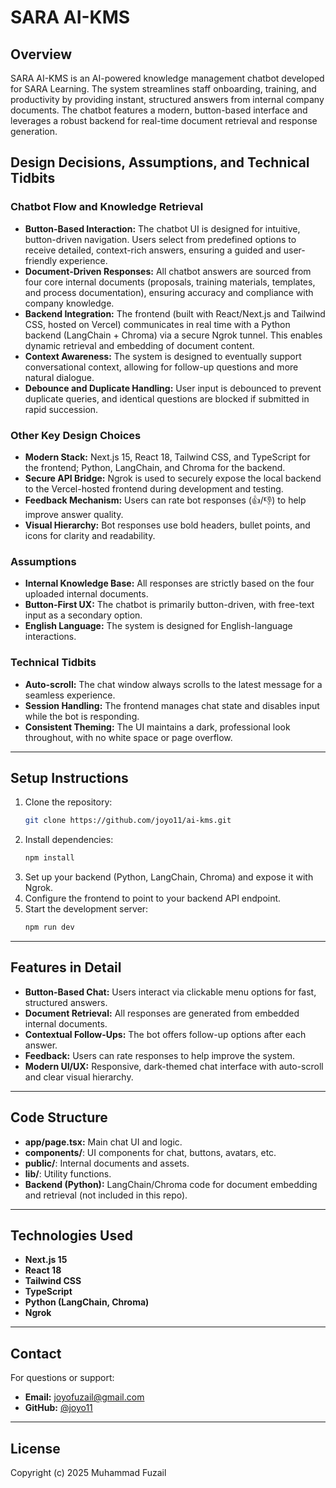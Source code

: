 # SARA AI-KMS

## Overview
SARA AI-KMS is an AI-powered knowledge management chatbot developed for SARA Learning. The system streamlines staff onboarding, training, and productivity by providing instant, structured answers from internal company documents. The chatbot features a modern, button-based interface and leverages a robust backend for real-time document retrieval and response generation.

## Design Decisions, Assumptions, and Technical Tidbits

### Chatbot Flow and Knowledge Retrieval
- **Button-Based Interaction:** The chatbot UI is designed for intuitive, button-driven navigation. Users select from predefined options to receive detailed, context-rich answers, ensuring a guided and user-friendly experience.
- **Document-Driven Responses:** All chatbot answers are sourced from four core internal documents (proposals, training materials, templates, and process documentation), ensuring accuracy and compliance with company knowledge.
- **Backend Integration:** The frontend (built with React/Next.js and Tailwind CSS, hosted on Vercel) communicates in real time with a Python backend (LangChain + Chroma) via a secure Ngrok tunnel. This enables dynamic retrieval and embedding of document content.
- **Context Awareness:** The system is designed to eventually support conversational context, allowing for follow-up questions and more natural dialogue.
- **Debounce and Duplicate Handling:** User input is debounced to prevent duplicate queries, and identical questions are blocked if submitted in rapid succession.

### Other Key Design Choices
- **Modern Stack:** Next.js 15, React 18, Tailwind CSS, and TypeScript for the frontend; Python, LangChain, and Chroma for the backend.
- **Secure API Bridge:** Ngrok is used to securely expose the local backend to the Vercel-hosted frontend during development and testing.
- **Feedback Mechanism:** Users can rate bot responses (👍/👎) to help improve answer quality.
- **Visual Hierarchy:** Bot responses use bold headers, bullet points, and icons for clarity and readability.

### Assumptions
- **Internal Knowledge Base:** All responses are strictly based on the four uploaded internal documents.
- **Button-First UX:** The chatbot is primarily button-driven, with free-text input as a secondary option.
- **English Language:** The system is designed for English-language interactions.

### Technical Tidbits
- **Auto-scroll:** The chat window always scrolls to the latest message for a seamless experience.
- **Session Handling:** The frontend manages chat state and disables input while the bot is responding.
- **Consistent Theming:** The UI maintains a dark, professional look throughout, with no white space or page overflow.

---

## Setup Instructions

1. Clone the repository:
   ```bash
   git clone https://github.com/joyo11/ai-kms.git
   ```
2. Install dependencies:
   ```bash
   npm install
   ```
3. Set up your backend (Python, LangChain, Chroma) and expose it with Ngrok.
4. Configure the frontend to point to your backend API endpoint.
5. Start the development server:
   ```bash
   npm run dev
   ```

---

## Features in Detail
- **Button-Based Chat:** Users interact via clickable menu options for fast, structured answers.
- **Document Retrieval:** All responses are generated from embedded internal documents.
- **Contextual Follow-Ups:** The bot offers follow-up options after each answer.
- **Feedback:** Users can rate responses to help improve the system.
- **Modern UI/UX:** Responsive, dark-themed chat interface with auto-scroll and clear visual hierarchy.

---

## Code Structure
- **app/page.tsx:** Main chat UI and logic.
- **components/**: UI components for chat, buttons, avatars, etc.
- **public/**: Internal documents and assets.
- **lib/**: Utility functions.
- **Backend (Python):** LangChain/Chroma code for document embedding and retrieval (not included in this repo).

---

## Technologies Used
- **Next.js 15**
- **React 18**
- **Tailwind CSS**
- **TypeScript**
- **Python (LangChain, Chroma)**
- **Ngrok**

---

## Contact
For questions or support:

- **Email:** joyofuzail@gmail.com
- **GitHub:** [@joyo11](https://github.com/FuzailM10)

---

## License
Copyright (c) 2025 Muhammad Fuzail
